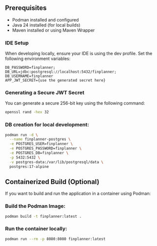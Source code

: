 ## Prerequisites

- Podman installed and configured
- Java 24 installed (for local builds)
- Maven installed or using Maven Wrapper

### IDE Setup

When developing locally, ensure your IDE is using the dev profile. Set the following environment variables:

```
DB_PASSWORD=finplanner;
DB_URL=jdbc:postgresql://localhost:5432/finplanner;
DB_USERNAME=finplanner
APP_JWT_SECRET={use the generated secret here}
```

### Generating a Secure JWT Secret

You can generate a secure 256-bit key using the following command:
```bash
openssl rand -hex 32
```

### DB creation for local development:

```bash
podman run -d \
  --name finplanner-postgres \
  -e POSTGRES_USER=finplanner \
  -e POSTGRES_PASSWORD=finplanner \
  -e POSTGRES_DB=finplanner \
  -p 5432:5432 \
  -v postgres-data:/var/lib/postgresql/data \
  postgres:17-alpine
```

## Containerized Build (Optional)

If you want to build and run the application in a container using Podman:

### Build the Podman Image:

```bash
podman build -t finplanner:latest .
```

### Run the container locally:

```bash
podman run --rm -p 8080:8080 finplanner:latest
```